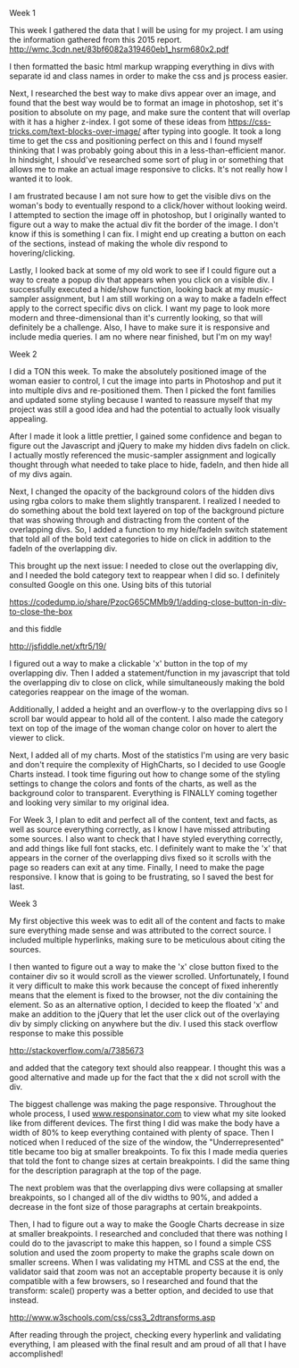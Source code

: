 Week 1

This week I gathered the data that I will be using for my project. I am using the information gathered from this 2015 report. http://wmc.3cdn.net/83bf6082a319460eb1_hsrm680x2.pdf

I then formatted the basic html markup wrapping everything in divs with separate id and class names in order to make the css and js process easier.

Next, I researched the best way to make divs appear over an image, and found that the best way would be to format an image in photoshop, set it's position to absolute on my page, and make sure the content that will overlap with it has a higher z-index. I got some of these ideas from https://css-tricks.com/text-blocks-over-image/ after typing into google. It took a long time to get the css and positioning perfect on this and I found myself thinking that I was probably going about this in a less-than-efficient manor. In hindsight, I should've researched some sort of plug in or something that allows me to make an actual image responsive to clicks. It's not really how I wanted it to look.

I am frustrated because I am not sure how to get the visible divs on the woman's body to eventually respond to a click/hover without looking weird. I attempted to section the image off in photoshop, but I originally wanted to figure out a way to make the actual div fit the border of the image. I don't know if this is something I can fix. I might end up creating a button on each of the sections, instead of making the whole div respond to hovering/clicking.

Lastly, I looked back at some of my old work to see if I could figure out a way to create a popup div that appears when you click on a visible div. I successfully executed a hide/show function, looking back at my music-sampler assignment, but I am still working on a way to make a fadeIn effect apply to the correct specific divs on click. I want my page to look more modern and three-dimensional than it's currently looking, so that will definitely be a challenge. Also, I have to make sure it is responsive and include media queries. I am no where near finished, but I'm on my way!

Week 2

I did a TON this week. To make the absolutely positioned image of the woman easier to control, I cut the image into parts in Photoshop and put it into multiple divs and re-positioned them. Then I picked the font families and updated some styling because I wanted to reassure myself that my project was still a good idea and had the potential to actually look visually appealing.

After I made it look a little prettier, I gained some confidence and began to figure out the Javascript and jQuery to make my hidden divs fadeIn on click. I actually mostly referenced the music-sampler assignment and logically thought through what needed to take place to hide, fadeIn, and then hide all of my divs again.

Next, I changed the opacity of the background colors of the hidden divs using rgba colors to make them slightly transparent. I realized I needed to do something about the bold text layered on top of the background picture that was showing through and distracting from the content of the overlapping divs. So, I added a function to my hide/fadeIn switch statement that told all of the bold text categories to hide on click in addition to the fadeIn of the overlapping div.

This brought up the next issue: I needed to close out the overlapping div, and I needed the bold category text to reappear when I did so. I definitely consulted Google on this one. Using bits of this tutorial

https://codedump.io/share/PzocG65CMMb9/1/adding-close-button-in-div-to-close-the-box

and this fiddle

http://jsfiddle.net/xftr5/19/

I figured out a way to make a clickable 'x' button in the top of my overlapping div. Then I added a statement/function in my javascript that told the overlapping div to close on click, while simultaneously making the bold categories reappear on the image of the woman.

Additionally, I added a height and an overflow-y to the overlapping divs so I scroll bar would appear to hold all of the content. I also made the category text on top of the image of the woman change color on hover to alert the viewer to click.

Next, I added all of my charts. Most of the statistics I'm using are very basic and don't require the complexity of HighCharts, so I decided to use Google Charts instead. I took time figuring out how to change some of the styling settings to change the colors and fonts of the charts, as well as the background color to transparent. Everything is FINALLY coming together and looking very similar to my original idea.

For Week 3, I plan to edit and perfect all of the content, text and facts, as well as source everything correctly, as I know I have missed attributing some sources. I also want to check that I have styled everything correctly, and add things like full font stacks, etc. I definitely want to make the 'x' that appears in the corner of the overlapping divs fixed so it scrolls with the page so readers can exit at any time. Finally, I need to make the page responsive. I know that is going to be frustrating, so I saved the best for last.

Week 3

My first objective this week was to edit all of the content and facts to make sure everything made sense and was attributed to the correct source. I included multiple hyperlinks, making sure to be meticulous about citing the sources.

I then wanted to figure out a way to make the 'x' close button fixed to the container div so it would scroll as the viewer scrolled. Unfortunately, I found it very difficult to make this work because the concept of fixed inherently means that the element is fixed to the browser, not the div containing the element. So as an alternative option, I decided to keep the floated 'x' and make an addition to the jQuery that let the user click out of the overlaying div by simply clicking on anywhere but the div. I used this stack overflow response to make this possible

http://stackoverflow.com/a/7385673

and added that the category text should also reappear. I thought this was a good alternative and made up for the fact that the x did not scroll with the div.

The biggest challenge was making the page responsive. Throughout the whole process, I used www.responsinator.com to view what my site looked like from different devices. The first thing I did was make the body have a width of 80% to keep everything contained with plenty of space. Then I noticed when I reduced of the size of the window, the "Underrepresented" title became too big at smaller breakpoints. To fix this I made media queries that told the font to change sizes at certain breakpoints. I did the same thing for the description paragraph at the top of the page.

The next problem was that the overlapping divs were collapsing at smaller breakpoints, so I changed all of the div widths to 90%, and added a decrease in the font size of those paragraphs at certain breakpoints.

Then, I had to figure out a way to make the Google Charts decrease in size at smaller breakpoints. I researched and concluded that there was nothing I could do to the javascript to make this happen, so I found a simple CSS solution and used the zoom property to make the graphs scale down on smaller screens. When I was validating my HTML and CSS at the end, the validator said that zoom was not an acceptable property because it is only compatible with a few browsers, so I researched and found that the transform: scale() property was a better option, and decided to use that instead.

http://www.w3schools.com/css/css3_2dtransforms.asp

After reading through the project, checking every hyperlink and validating everything, I am pleased with the final result and am proud of all that I have accomplished!
